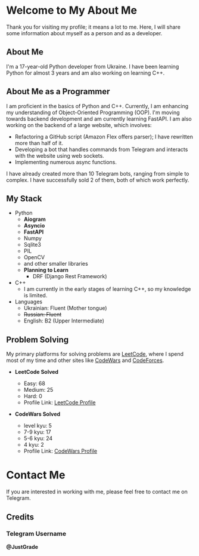 # Welcome to My About Me
Thank you for visiting my profile; it means a lot to me. Here, I will share some information about myself as a person and as a developer.

## About Me
I'm a 17-year-old Python developer from Ukraine. I have been learning Python for almost 3 years and am also working on learning C++. 

## About Me as a Programmer
I am proficient in the basics of Python and C++. Currently, I am enhancing my understanding of Object-Oriented Programming (OOP). I'm moving towards backend development and am currently learning FastAPI. I am also working on the backend of a large website, which involves:
- Refactoring a GitHub script (Amazon Flex offers parser); I have rewritten more than half of it.
- Developing a bot that handles commands from Telegram and interacts with the website using web sockets.
- Implementing numerous async functions.

I have already created more than 10 Telegram bots, ranging from simple to complex. I have successfully sold 2 of them, both of which work perfectly.

## My Stack
- Python
   - __Aiogram__
   - __Asyncio__
   - __FastAPI__
   - Numpy
   - Sqlite3
   - PIL
   - OpenCV
   - and other smaller libraries
   - __Planning to Learn__
       - DRF (Django Rest Framework)
- C++
   - I am currently in the early stages of learning C++, so my knowledge is limited.
- Languages
   - Ukrainian: Fluent (Mother tongue)
   - ~~Russian: Fluent~~
   - English: B2 (Upper Intermediate)
 
## Problem Solving
My primary platforms for solving problems are [LeetCode](https://leetcode.com), where I spend most of my time and other sites like [CodeWars](https://www.codewars.com) and [CodeForces](https://codeforces.com/).

- __LeetCode Solved__
   - Easy: 68 
   - Medium: 25
   - Hard: 0
   - Profile Link: [LeetCode Profile](https://leetcode.com/JustGrade/)

- __CodeWars Solved__
   - level kyu: 5
   - 7-9 kyu: 17
   - 5-6 kyu: 24
   - 4 kyu: 2
   - Profile Link: [CodeWars Profile](https://www.codewars.com/users/EzGrade/completed)
 
# Contact Me
If you are interested in working with me, please feel free to contact me on Telegram.

## Credits
### Telegram Username
__@JustGrade__
